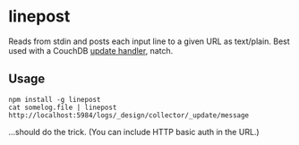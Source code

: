 # linepost

Reads from stdin and posts each input line to a given URL as text/plain. Best used with a CouchDB [update handler](http://docs.couchdb.org/en/latest/ddocs.html#update-functions), natch.

## Usage

    npm install -g linepost
    cat somelog.file | linepost http://localhost:5984/logs/_design/collector/_update/message

…should do the trick. (You can include HTTP basic auth in the URL.)